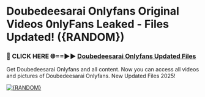 # Doubedeesarai Onlyfans Original Videos 0nlyFans Leaked - Files Updated! ({RANDOM})

<h3>🔴 CLICK HERE 🌐==►► <a href="https://betterlinks.top/A2PfLJ" rel="nofollow">Doubedeesarai Onlyfans Updated Files</a></h3>

Get Doubedeesarai Onlyfans and all content. Now you can access all videos and pictures of Doubedeesarai Onlyfans. New Updated Files 2025!

[![{RANDOM}](https://i.imgur.com/ppqm5kG.gif)](https://betterlinks.top/A2PfLJ)